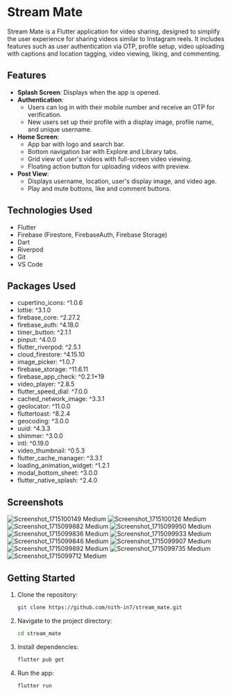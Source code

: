 # Stream Mate

Stream Mate is a Flutter application for video sharing, designed to simplify the user experience for sharing videos similar to Instagram reels. It includes features such as user authentication via OTP, profile setup, video uploading with captions and location tagging, video viewing, liking, and commenting.

## Features

- **Splash Screen**: Displays when the app is opened.
- **Authentication**:
  - Users can log in with their mobile number and receive an OTP for verification.
  - New users set up their profile with a display image, profile name, and unique username.
- **Home Screen**:
  - App bar with logo and search bar.
  - Bottom navigation bar with Explore and Library tabs.
  - Grid view of user's videos with full-screen video viewing.
  - Floating action button for uploading videos with preview.
- **Post View**:
  - Displays username, location, user's display image, and video age.
  - Play and mute buttons, like and comment buttons.

## Technologies Used

- Flutter
- Firebase (Firestore, FirebaseAuth, Firebase Storage)
- Dart
- Riverpod
- Git
- VS Code

## Packages Used

- cupertino_icons: ^1.0.6
- lottie: ^3.1.0
- firebase_core: ^2.27.2
- firebase_auth: ^4.18.0
- timer_button: ^2.1.1
- pinput: ^4.0.0
- flutter_riverpod: ^2.5.1
- cloud_firestore: ^4.15.10
- image_picker: ^1.0.7
- firebase_storage: ^11.6.11
- firebase_app_check: ^0.2.1+19
- video_player: ^2.8.5
- flutter_speed_dial: ^7.0.0
- cached_network_image: ^3.3.1
- geolocator: ^11.0.0
- fluttertoast: ^8.2.4
- geocoding: ^3.0.0
- uuid: ^4.3.3
- shimmer: ^3.0.0
- intl: ^0.19.0
- video_thumbnail: ^0.5.3
- flutter_cache_manager: ^3.3.1
- loading_animation_widget: ^1.2.1
- modal_bottom_sheet: ^3.0.0
- flutter_native_splash: ^2.4.0

## Screenshots

![Screenshot_1715100149 Medium](https://github.com/nith-in7/stream_mate/assets/124262214/693b1a84-f192-4190-91f6-fee3980da9ec)
![Screenshot_1715100126 Medium](https://github.com/nith-in7/stream_mate/assets/124262214/1a0fb6a9-af96-48ec-9994-ab3229514d6b)
![Screenshot_1715099882 Medium](https://github.com/nith-in7/stream_mate/assets/124262214/a74e3cab-30c1-4938-8884-631e4be08298)
![Screenshot_1715099950 Medium](https://github.com/nith-in7/stream_mate/assets/124262214/07b54c6b-de32-483d-881e-a3a6e64df8e0)
![Screenshot_1715099836 Medium](https://github.com/nith-in7/stream_mate/assets/124262214/e97153f6-cb2b-4c5e-a00f-73b6e0e4c297)
![Screenshot_1715099933 Medium](https://github.com/nith-in7/stream_mate/assets/124262214/9160c872-3065-49f9-8f5a-657905c3f80c)
![Screenshot_1715099846 Medium](https://github.com/nith-in7/stream_mate/assets/124262214/c2895956-b7a4-4a75-98fd-25392f3dd4db)
![Screenshot_1715099907 Medium](https://github.com/nith-in7/stream_mate/assets/124262214/3a431f12-4193-4fc9-8179-b91c0dc6d5e8)
![Screenshot_1715099892 Medium](https://github.com/nith-in7/stream_mate/assets/124262214/1ebfd2bd-d6c6-4487-afbd-f7a51277fe38)
![Screenshot_1715099735 Medium](https://github.com/nith-in7/stream_mate/assets/124262214/8d935606-22f3-422f-bc69-801e64e25ff5)
![Screenshot_1715099712 Medium](https://github.com/nith-in7/stream_mate/assets/124262214/d6f405a8-834c-4387-b107-f5d754319c7b)



## Getting Started

1. Clone the repository:

   ```bash
   git clone https://github.com/nith-in7/stream_mate.git
   ```

2. Navigate to the project directory:

   ```bash
   cd stream_mate
   ```

3. Install dependencies:

   ```bash
   flutter pub get
   ```

4. Run the app:

   ```bash
   flutter run
   ```


